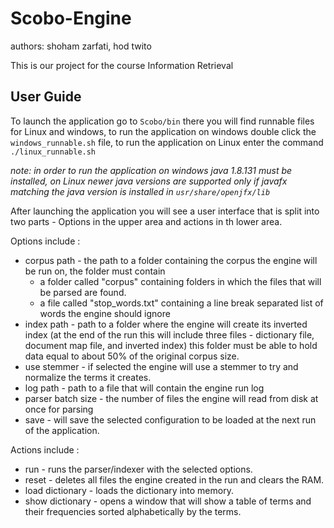 # Scobo-Engine

authors: shoham zarfati, hod twito

This is our project for the course Information Retrieval 

## User Guide

To launch the application go to `Scobo/bin` there you will find runnable files for Linux and windows, to run the application on windows double click the `windows_runnable.sh` file, to run the application on Linux enter the command `./linux_runnable.sh`

*note: in order to run the application on windows java 1.8.131 must be installed, on Linux newer java versions are supported only if javafx matching the java version is installed in `usr/share/openjfx/lib`*

After launching the application you will see a user interface that is split into two parts - Options in the upper area and actions in th lower area.

Options include :

* corpus path - the path to a folder containing the corpus the engine will be run on, the folder must contain 
  * a folder called "corpus" containing folders in which the files that will be parsed are found.
  * a file called "stop_words.txt" containing a line break separated list of words the engine should ignore 
* index path - path to a folder where the engine will create its inverted index (at the end of the run this will include three files - dictionary file, document map file, and inverted index) this folder must be able to hold data equal to about 50% of the original corpus size.
* use stemmer - if selected the engine will use a stemmer to try and normalize the terms it creates.
* log path - path to a file that will contain the engine run log
* parser batch size - the number of files the engine will read from disk at once for parsing 
* save - will save the selected configuration to be loaded at the next run of the application.

Actions include :

* run - runs the parser/indexer with the selected options.
* reset - deletes all files the engine created in the run and clears the RAM.
* load dictionary - loads the dictionary into memory.
* show dictionary - opens a window that will show a table of terms and their frequencies sorted alphabetically by the terms.